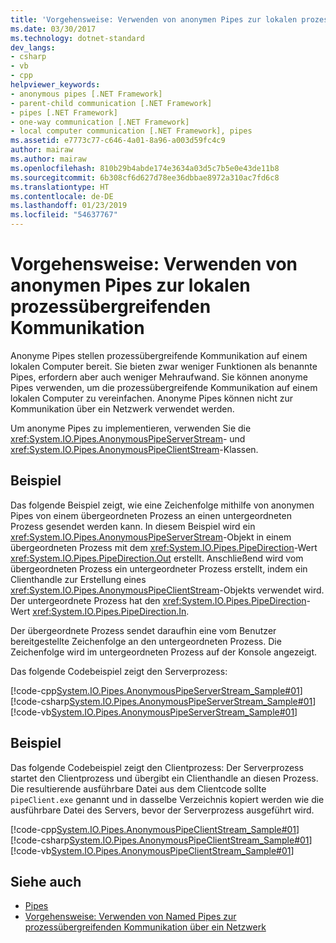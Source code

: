 ```yaml
---
title: 'Vorgehensweise: Verwenden von anonymen Pipes zur lokalen prozessübergreifenden Kommunikation'
ms.date: 03/30/2017
ms.technology: dotnet-standard
dev_langs:
- csharp
- vb
- cpp
helpviewer_keywords:
- anonymous pipes [.NET Framework]
- parent-child communication [.NET Framework]
- pipes [.NET Framework]
- one-way communication [.NET Framework]
- local computer communication [.NET Framework], pipes
ms.assetid: e7773c77-c646-4a01-8a96-a003d59fc4c9
author: mairaw
ms.author: mairaw
ms.openlocfilehash: 810b29b4abde174e3634a03d5c7b5e0e43de11b8
ms.sourcegitcommit: 6b308cf6d627d78ee36dbbae8972a310ac7fd6c8
ms.translationtype: HT
ms.contentlocale: de-DE
ms.lasthandoff: 01/23/2019
ms.locfileid: "54637767"
---
```

# <a name="how-to-use-anonymous-pipes-for-local-interprocess-communication"></a>Vorgehensweise: Verwenden von anonymen Pipes zur lokalen prozessübergreifenden Kommunikation
Anonyme Pipes stellen prozessübergreifende Kommunikation auf einem lokalen Computer bereit. Sie bieten zwar weniger Funktionen als benannte Pipes, erfordern aber auch weniger Mehraufwand. Sie können anonyme Pipes verwenden, um die prozessübergreifende Kommunikation auf einem lokalen Computer zu vereinfachen. Anonyme Pipes können nicht zur Kommunikation über ein Netzwerk verwendet werden.  
  
 Um anonyme Pipes zu implementieren, verwenden Sie die <xref:System.IO.Pipes.AnonymousPipeServerStream>- und <xref:System.IO.Pipes.AnonymousPipeClientStream>-Klassen.  
  
## <a name="example"></a>Beispiel  
 Das folgende Beispiel zeigt, wie eine Zeichenfolge mithilfe von anonymen Pipes von einem übergeordneten Prozess an einen untergeordneten Prozess gesendet werden kann. In diesem Beispiel wird ein <xref:System.IO.Pipes.AnonymousPipeServerStream>-Objekt in einem übergeordneten Prozess mit dem <xref:System.IO.Pipes.PipeDirection>-Wert <xref:System.IO.Pipes.PipeDirection.Out> erstellt. Anschließend wird vom übergeordneten Prozess ein untergeordneter Prozess erstellt, indem ein Clienthandle zur Erstellung eines <xref:System.IO.Pipes.AnonymousPipeClientStream>-Objekts verwendet wird. Der untergeordnete Prozess hat den <xref:System.IO.Pipes.PipeDirection>-Wert <xref:System.IO.Pipes.PipeDirection.In>.  
  
 Der übergeordnete Prozess sendet daraufhin eine vom Benutzer bereitgestellte Zeichenfolge an den untergeordneten Prozess. Die Zeichenfolge wird im untergeordneten Prozess auf der Konsole angezeigt.  
  
 Das folgende Codebeispiel zeigt den Serverprozess:  
  
 [!code-cpp[System.IO.Pipes.AnonymousPipeServerStream_Sample#01](../../../samples/snippets/cpp/VS_Snippets_CLR_System/system.IO.Pipes.AnonymousPipeServerStream_Sample/cpp/program.cpp#01)]
 [!code-csharp[System.IO.Pipes.AnonymousPipeServerStream_Sample#01](../../../samples/snippets/csharp/VS_Snippets_CLR_System/system.IO.Pipes.AnonymousPipeServerStream_Sample/cs/Program.cs#01)]
 [!code-vb[System.IO.Pipes.AnonymousPipeServerStream_Sample#01](../../../samples/snippets/visualbasic/VS_Snippets_CLR_System/system.IO.Pipes.AnonymousPipeServerStream_Sample/vb/program.vb#01)]  
  
## <a name="example"></a>Beispiel  
 Das folgende Codebeispiel zeigt den Clientprozess: Der Serverprozess startet den Clientprozess und übergibt ein Clienthandle an diesen Prozess. Die resultierende ausführbare Datei aus dem Clientcode sollte `pipeClient.exe` genannt und in dasselbe Verzeichnis kopiert werden wie die ausführbare Datei des Servers, bevor der Serverprozess ausgeführt wird.  
  
 [!code-cpp[System.IO.Pipes.AnonymousPipeClientStream_Sample#01](../../../samples/snippets/cpp/VS_Snippets_CLR_System/system.IO.Pipes.AnonymousPipeClientStream_Sample/cpp/program.cpp#01)]
 [!code-csharp[System.IO.Pipes.AnonymousPipeClientStream_Sample#01](../../../samples/snippets/csharp/VS_Snippets_CLR_System/system.IO.Pipes.AnonymousPipeClientStream_Sample/cs/Program.cs#01)]
 [!code-vb[System.IO.Pipes.AnonymousPipeClientStream_Sample#01](../../../samples/snippets/visualbasic/VS_Snippets_CLR_System/system.IO.Pipes.AnonymousPipeClientStream_Sample/vb/program.vb#01)]  
  
## <a name="see-also"></a>Siehe auch

- [Pipes](../../../docs/standard/io/pipe-operations.md)
- [Vorgehensweise: Verwenden von Named Pipes zur prozessübergreifenden Kommunikation über ein Netzwerk](../../../docs/standard/io/how-to-use-named-pipes-for-network-interprocess-communication.md)
